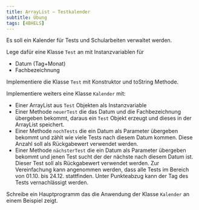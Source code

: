 ```yaml
---
title: ArrayList – Testkalender
subtitle: Übung
tags: [4BHELS]
---
```


Es soll ein Kalender für Tests und Schularbeiten verwaltet werden.

Lege dafür eine Klasse `Test` an mit Instanzvariablen für

- Datum (Tag+Monat)
- Fachbezeichnung

Implementiere die Klasse `Test` mit Konstruktor und toString Methode.

Implementiere weiters eine Klasse `Kalender` mit:

- Einer ArrayList aus `Test` Objekten als Instanzvariable
- Einer Methode `neuerTest` die das Datum und die Fachbezeichnung übergeben bekommt, daraus ein `Test` Objekt erzeugt und dieses in der ArrayList speichert.
- Einer Methode `nochTests` die ein Datum als Parameter übergeben bekommt und zählt wie viele Tests nach diesem Datum kommen. Diese Anzahl soll als Rückgabewert verwendet werden.
- Einer Methode `nächsterTest` die ein Datum als Parameter übergeben bekommt und jenen Test sucht der der nächste nach diesem Datum ist. Dieser Test soll als Rückgabewert verwendet werden. Zur Vereinfachung kann angenommen werden, dass alle Tests im Bereich von 01.10. bis 24.12. stattfinden.
  Unter Punkteabzug kann der Tag des Tests vernachlässigt werden.

Schreibe ein Hauptprogramm das die Anwendung der Klasse `Kalender` an einem Beispiel zeigt.

